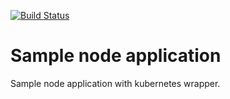 [![Build Status](https://travis-ci.org/cloud-agility/sample_node_app.svg?branch=master)](https://travis-ci.org/cloud-agility/sample_node_app)

# Sample node application
Sample node application with kubernetes wrapper.
